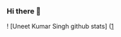 ### Hi there 👋

! [Uneet Kumar Singh github stats] ([1](https://github-readme-stats.vercel.app/api?username=uneetkumarsingh&show_icons=true&hide_border=true%29)
<!--
**uneetkumarsingh/uneetkumarsingh** is a ✨ _special_ ✨ repository because its `README.md` (this file) appears on your GitHub profile.

Here are some ideas to get you started:

- 🔭 I’m currently working on ...
- 🌱 I’m currently learning ...
- 👯 I’m looking to collaborate on ...
- 🤔 I’m looking for help with ...
- 💬 Ask me about ...
- 📫 How to reach me: ...
- 😄 Pronouns: ...
- ⚡ Fun fact: ...
-->
